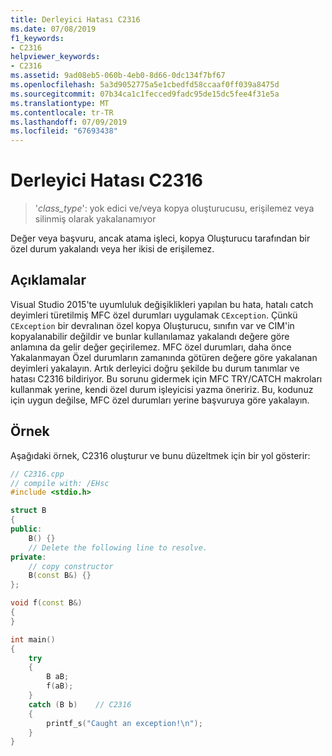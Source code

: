 ```yaml
---
title: Derleyici Hatası C2316
ms.date: 07/08/2019
f1_keywords:
- C2316
helpviewer_keywords:
- C2316
ms.assetid: 9ad08eb5-060b-4eb0-8d66-0dc134f7bf67
ms.openlocfilehash: 5a3d9052775a5e1cbedfd58ccaaf0ff039a8475d
ms.sourcegitcommit: 07b34ca1c1fecced9fadc95de15dc5fee4f31e5a
ms.translationtype: MT
ms.contentlocale: tr-TR
ms.lasthandoff: 07/09/2019
ms.locfileid: "67693438"
---
```

# <a name="compiler-error-c2316"></a>Derleyici Hatası C2316

> '*class_type*': yok edici ve/veya kopya oluşturucusu, erişilemez veya silinmiş olarak yakalanamıyor

Değer veya başvuru, ancak atama işleci, kopya Oluşturucu tarafından bir özel durum yakalandı veya her ikisi de erişilemez.

## <a name="remarks"></a>Açıklamalar

Visual Studio 2015'te uyumluluk değişiklikleri yapılan bu hata, hatalı catch deyimleri türetilmiş MFC özel durumları uygulamak `CException`. Çünkü `CException` bir devralınan özel kopya Oluşturucu, sınıfın var ve CIM'in kopyalanabilir değildir ve bunlar kullanılamaz yakalandı değere göre anlamına da gelir değer geçirilemez. MFC özel durumları, daha önce Yakalanmayan Özel durumların zamanında götüren değere göre yakalanan deyimleri yakalayın. Artık derleyici doğru şekilde bu durum tanımlar ve hatası C2316 bildiriyor. Bu sorunu gidermek için MFC TRY/CATCH makroları kullanmak yerine, kendi özel durum işleyicisi yazma öneririz. Bu, kodunuz için uygun değilse, MFC özel durumları yerine başvuruya göre yakalayın.

## <a name="example"></a>Örnek

Aşağıdaki örnek, C2316 oluşturur ve bunu düzeltmek için bir yol gösterir:

```cpp
// C2316.cpp
// compile with: /EHsc
#include <stdio.h>

struct B
{
public:
    B() {}
    // Delete the following line to resolve.
private:
    // copy constructor
    B(const B&) {}
};

void f(const B&)
{
}

int main()
{
    try
    {
        B aB;
        f(aB);
    }
    catch (B b)    // C2316
    {
        printf_s("Caught an exception!\n");
    }
}
```
